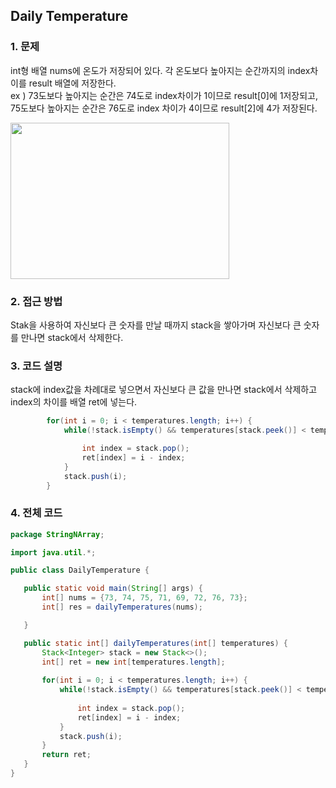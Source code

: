 ## Daily Temperature

### 1. 문제

int형 배열 nums에 온도가 저장되어 있다. 각 온도보다 높아지는 순간까지의 index차이를 result 배열에 저장한다. <br>
ex ) 73도보다 높아지는 순간은 74도로 index차이가 1이므로 result[0]에 1저장되고,<br> 75도보다 높아지는 순간은 76도로 index 차이가 4이므로 result[2]에 4가 저장된다.

<img src ="https://user-images.githubusercontent.com/68332512/99179467-61241e00-2761-11eb-80eb-a078625f889b.PNG" width = "350" height = "250">

### 2. 접근 방법

Stak을 사용하여 자신보다 큰 숫자를 만날 때까지 stack을 쌓아가며 자신보다 큰 숫자를 만나면 stack에서 삭제한다.

### 3. 코드 설명
stack에 index값을 차례대로 넣으면서 자신보다 큰 값을 만나면 stack에서 삭제하고 index의 차이를 배열 ret에 넣는다.

```java
	    for(int i = 0; i < temperatures.length; i++) { 
	        while(!stack.isEmpty() && temperatures[stack.peek()] < temperatures[i] ) {

	            int index = stack.pop();
	            ret[index] = i - index;
	        }
	        stack.push(i);
	    }
  ```
  
 ### 4. 전체 코드
 ```java
 package StringNArray;

import java.util.*;

public class DailyTemperature {

	public static void main(String[] args) {
		int[] nums = {73, 74, 75, 71, 69, 72, 76, 73};
		int[] res = dailyTemperatures(nums);

	}

	public static int[] dailyTemperatures(int[] temperatures) {
	    Stack<Integer> stack = new Stack<>();
	    int[] ret = new int[temperatures.length];
      
	    for(int i = 0; i < temperatures.length; i++) {
	        while(!stack.isEmpty() && temperatures[stack.peek()] < temperatures[i] ) {
          
	            int index = stack.pop();
	            ret[index] = i - index;
	        }
	        stack.push(i);
	    }
	    return ret;
	}
}
	
```
